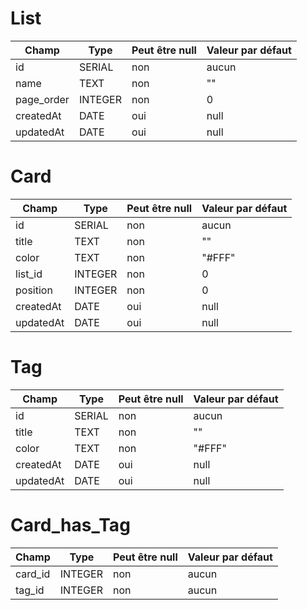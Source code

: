 # List

| Champ | Type | Peut être null | Valeur par défaut |
|---|---|---|---|
| id | SERIAL | non | aucun|
| name | TEXT | non | "" |
| page_order | INTEGER | non | 0 |
| createdAt | DATE | oui | null |
| updatedAt | DATE | oui | null |


# Card

| Champ | Type | Peut être null | Valeur par défaut |
|---|---|---|---|
| id | SERIAL | non | aucun|
| title | TEXT | non | "" |
| color | TEXT | non | "#FFF" |
| list_id | INTEGER | non | 0 |
| position | INTEGER | non | 0 |
| createdAt | DATE | oui | null |
| updatedAt | DATE | oui | null |

# Tag

| Champ | Type | Peut être null | Valeur par défaut |
|---|---|---|---|
| id | SERIAL | non | aucun|
| title | TEXT | non | "" |
| color | TEXT | non | "#FFF" |
| createdAt | DATE | oui | null |
| updatedAt | DATE | oui | null |

# Card_has_Tag

| Champ | Type | Peut être null | Valeur par défaut |
|---|---|---|---|
| card_id | INTEGER | non | aucun |
| tag_id | INTEGER | non | aucun |